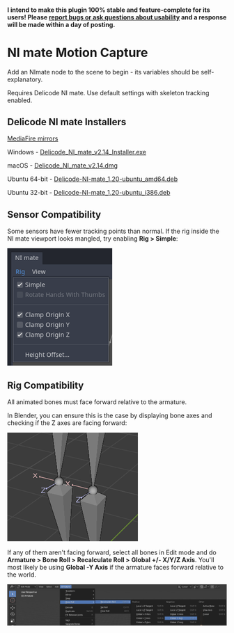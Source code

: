 #### I intend to make this plugin 100% stable and feature-complete for its users! Please [report bugs or ask questions about usability](https://github.com/Iron-Stag-Games/Godot-NI-mate-Motion-Capture/issues) and a response will be made within a day of posting.

# NI mate Motion Capture

Add an NImate node to the scene to begin - its variables should be self-explanatory.

Requires Delicode NI mate. Use default settings with skeleton tracking enabled.

## Delicode NI mate Installers

[MediaFire mirrors](https://www.mediafire.com/folder/iyfsc8hfptirq/NI+mate+Installers)

Windows - [Delicode_NI_mate_v2.14_Installer.exe](https://github.com/Iron-Stag-Games/Godot-NI-mate-Motion-Capture/raw/master/ni_mate_installers/Delicode_NI_mate_v2.14_Installer.exe)

macOS - [Delicode_NI_mate_v2.14.dmg](https://github.com/Iron-Stag-Games/Godot-NI-mate-Motion-Capture/raw/master/ni_mate_installers/Delicode_NI_mate_v2.14.dmg)

Ubuntu 64-bit - [Delicode-NI-mate_1.20-ubuntu_amd64.deb](https://github.com/Iron-Stag-Games/Godot-NI-mate-Motion-Capture/raw/master/ni_mate_installers/Delicode-NI-mate_1.20-ubuntu_amd64.deb)

Ubuntu 32-bit - [Delicode-NI-mate_1.20-ubuntu_i386.deb](https://github.com/Iron-Stag-Games/Godot-NI-mate-Motion-Capture/raw/master/ni_mate_installers/Delicode-NI-mate_1.20-ubuntu_i386.deb)

## Sensor Compatibility

Some sensors have fewer tracking points than normal. If the rig inside the NI mate viewport looks mangled, try enabling **Rig > Simple**:

![](https://github.com/Iron-Stag-Games/Godot-NI-mate-Motion-Capture/blob/master/simple.png?raw=true)

## Rig Compatibility

All animated bones must face forward relative to the armature.

In Blender, you can ensure this is the case by displaying bone axes and checking if the Z axes are facing forward:

![](https://github.com/Iron-Stag-Games/Godot-NI-mate-Motion-Capture/blob/master/axes.png?raw=true)

If any of them aren't facing forward, select all bones in Edit mode and do **Armature > Bone Roll > Recalculate Roll > Global +/- X/Y/Z Axis**. You'll most likely be using **Global -Y Axis** if the armature faces forward relative to the world.

![](https://github.com/Iron-Stag-Games/Godot-NI-mate-Motion-Capture/blob/master/recalculate_roll.png?raw=true)